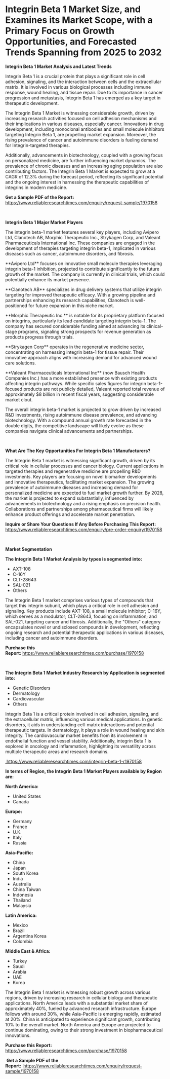 <p><h1>Integrin Beta 1 Market Size, and Examines its Market Scope, with a Primary Focus on Growth Opportunities, and Forecasted Trends Spanning from 2025 to 2032</h1></p><p><strong>Integrin Beta 1 Market Analysis and Latest Trends</strong></p>
<p><p>Integrin Beta 1 is a crucial protein that plays a significant role in cell adhesion, signaling, and the interaction between cells and the extracellular matrix. It is involved in various biological processes including immune response, wound healing, and tissue repair. Due to its importance in cancer progression and metastasis, Integrin Beta 1 has emerged as a key target in therapeutic development.</p><p>The Integrin Beta 1 Market is witnessing considerable growth, driven by increasing research activities focused on cell adhesion mechanisms and their implications in various diseases, especially cancer. Innovations in drug development, including monoclonal antibodies and small molecule inhibitors targeting Integrin Beta 1, are propelling market expansion. Moreover, the rising prevalence of cancer and autoimmune disorders is fueling demand for Integrin-targeted therapies.</p><p>Additionally, advancements in biotechnology, coupled with a growing focus on personalized medicine, are further influencing market dynamics. The prevalence of chronic diseases and an increasing aging population are also contributing factors. The Integrin Beta 1 Market is expected to grow at a CAGR of 12.3% during the forecast period, reflecting its significant potential and the ongoing interest in harnessing the therapeutic capabilities of integrins in modern medicine.</p></p>
<p><strong>Get a Sample PDF of the Report:&nbsp;</strong> <a href="https://www.reliableresearchtimes.com/enquiry/request-sample/1970158?utm_campaign=2007&utm_medium=2&utm_source=Github&utm_content=ia&utm_term=19042025&utm_id=integrin-beta-1">https://www.reliableresearchtimes.com/enquiry/request-sample/1970158</a></p>
<p>&nbsp;</p>
<p><strong>Integrin Beta 1 Major Market Players</strong></p>
<p><p>The integrin beta-1 market features several key players, including Avipero Ltd, Clanotech AB, Morphic Therapeutic Inc., Strykagen Corp, and Valeant Pharmaceuticals International Inc. These companies are engaged in the development of therapies targeting integrin beta-1, implicated in various diseases such as cancer, autoimmune disorders, and fibrosis.</p><p>**Avipero Ltd** focuses on innovative small molecule therapies leveraging integrin beta-1 inhibition, projected to contribute significantly to the future growth of the market. The company is currently in clinical trials, which could potentially enhance its market presence.</p><p>**Clanotech AB** specializes in drug delivery systems that utilize integrin targeting for improved therapeutic efficacy. With a growing pipeline and partnerships enhancing its research capabilities, Clanotech is well-positioned for future expansion in this niche market.</p><p>**Morphic Therapeutic Inc.** is notable for its proprietary platform focused on integrins, particularly its lead candidate targeting integrin beta-1. The company has secured considerable funding aimed at advancing its clinical-stage programs, signaling strong prospects for revenue generation as products progress through trials.</p><p>**Strykagen Corp** operates in the regenerative medicine sector, concentrating on harnessing integrin beta-1 for tissue repair. Their innovative approach aligns with increasing demand for advanced wound care solutions.</p><p>**Valeant Pharmaceuticals International Inc** (now Bausch Health Companies Inc.) has a more established presence with existing products affecting integrin pathways. While specific sales figures for integrin beta-1-focused products are not publicly detailed, Valeant reported total revenue of approximately $8 billion in recent fiscal years, suggesting considerable market clout.</p><p>The overall integrin beta-1 market is projected to grow driven by increased R&D investments, rising autoimmune disease prevalence, and advancing biotechnology. With a compound annual growth rate forecasted in the double digits, the competitive landscape will likely evolve as these companies navigate clinical advancements and partnerships.</p></p>
<p>&nbsp;</p>
<p><strong>What Are The Key Opportunities For Integrin Beta 1 Manufacturers?</strong></p>
<p><p>The Integrin Beta 1 market is witnessing significant growth, driven by its critical role in cellular processes and cancer biology. Current applications in targeted therapies and regenerative medicine are propelling R&D investments. Key players are focusing on novel biomarker developments and innovative therapeutics, facilitating market expansion. The growing prevalence of autoimmune diseases and increasing demand for personalized medicine are expected to fuel market growth further. By 2028, the market is projected to expand substantially, influenced by advancements in biotechnology and a rising emphasis on precision health. Collaborations and partnerships among pharmaceutical firms will likely enhance product offerings and accelerate market penetration.</p></p>
<p><strong>Inquire or Share Your Questions If Any Before Purchasing This Report:</strong> <a href="https://www.reliableresearchtimes.com/enquiry/pre-order-enquiry/1970158?utm_campaign=2007&utm_medium=2&utm_source=Github&utm_content=ia&utm_term=19042025&utm_id=integrin-beta-1">https://www.reliableresearchtimes.com/enquiry/pre-order-enquiry/1970158</a></p>
<p>&nbsp;</p>
<p><strong>Market Segmentation</strong></p>
<p><strong>The Integrin Beta 1 Market Analysis by types is segmented into:</strong></p>
<p><ul><li>AXT-108</li><li>C-16Y</li><li>CLT-28643</li><li>SAL-021</li><li>Others</li></ul></p>
<p><p>The Integrin Beta 1 market comprises various types of compounds that target this integrin subunit, which plays a critical role in cell adhesion and signaling. Key products include AXT-108, a small molecule inhibitor; C-16Y, which serves as a modulator; CLT-28643, focusing on inflammation; and SAL-021, targeting cancer and fibrosis. Additionally, the "Others" category encapsulates novel or undisclosed compounds in development, reflecting ongoing research and potential therapeutic applications in various diseases, including cancer and autoimmune disorders.</p></p>
<p><strong>Purchase this Report:&nbsp;</strong><a href="https://www.reliableresearchtimes.com/purchase/1970158?utm_campaign=2007&utm_medium=2&utm_source=Github&utm_content=ia&utm_term=19042025&utm_id=integrin-beta-1">https://www.reliableresearchtimes.com/purchase/1970158</a></p>
<p>&nbsp;</p>
<p><strong>The Integrin Beta 1 Market Industry Research by Application is segmented into:</strong></p>
<p><ul><li>Genetic Disorders</li><li>Dermatology</li><li>Cardiovascular</li><li>Others</li></ul></p>
<p><p>Integrin Beta 1 is a critical protein involved in cell adhesion, signaling, and the extracellular matrix, influencing various medical applications. In genetic disorders, it aids in understanding cell-matrix interactions and potential therapeutic targets. In dermatology, it plays a role in wound healing and skin integrity. The cardiovascular market benefits from its involvement in endothelial function and vessel stability. Additionally, integrin Beta 1 is explored in oncology and inflammation, highlighting its versatility across multiple therapeutic areas and research domains.</p></p>
<p><a href="https://www.reliableresearchtimes.com/integrin-beta-1-r1970158?utm_campaign=2007&utm_medium=2&utm_source=Github&utm_content=ia&utm_term=19042025&utm_id=integrin-beta-1">&nbsp;https://www.reliableresearchtimes.com/integrin-beta-1-r1970158</a></p>
<p><strong>In terms of Region, the Integrin Beta 1 Market Players available by Region are:</strong></p>
<p>
    <p> <strong> North America: </strong>
        <ul>
            <li>United States</li>
            <li>Canada</li>
        </ul>
        </p> 
    <p> <strong> Europe: </strong>
        <ul>
            <li>Germany</li>
            <li>France</li>
            <li>U.K.</li>
            <li>Italy</li>
            <li>Russia</li>
        </ul>
        </p> 
    <p> <strong> Asia-Pacific: </strong>
        <ul>
            <li>China</li>
            <li>Japan</li>
            <li>South Korea</li>
            <li>India</li>
            <li>Australia</li>
            <li>China Taiwan</li>
            <li>Indonesia</li>
            <li>Thailand</li>
            <li>Malaysia</li>
        </ul>
        </p> 
    <p> <strong> Latin America: </strong>
        <ul>
            <li>Mexico</li>
            <li>Brazil</li>
            <li>Argentina Korea</li>
            <li>Colombia</li>
        </ul>
        </p> 
    <p> <strong> Middle East & Africa: </strong>
        <ul>
            <li>Turkey</li>
            <li>Saudi</li>
            <li>Arabia</li>
            <li>UAE</li>
            <li>Korea</li>
        </ul>
    </p>
    </p>
<p><p>The Integrin Beta 1 market is witnessing robust growth across various regions, driven by increasing research in cellular biology and therapeutic applications. North America leads with a substantial market share of approximately 40%, fueled by advanced research infrastructure. Europe follows with around 30%, while Asia-Pacific is emerging rapidly, estimated at 20%. China is anticipated to experience significant growth, contributing 10% to the overall market. North America and Europe are projected to continue dominating, owing to their strong investment in biopharmaceutical innovations.</p></p>
<p><strong>Purchase this Report: </strong><a href="https://www.reliableresearchtimes.com/purchase/1970158?utm_campaign=2007&utm_medium=2&utm_source=Github&utm_content=ia&utm_term=19042025&utm_id=integrin-beta-1">https://www.reliableresearchtimes.com/purchase/1970158</a></p>
<p>&nbsp;<strong>Get a Sample PDF of the Report:&nbsp;&nbsp;</strong><a href="https://www.reliableresearchtimes.com/enquiry/request-sample/1970158?utm_campaign=2007&utm_medium=2&utm_source=Github&utm_content=ia&utm_term=19042025&utm_id=integrin-beta-1">https://www.reliableresearchtimes.com/enquiry/request-sample/1970158</a></p>
<p><strong></strong></p>
<p><p></p><p></p><p></p></p>